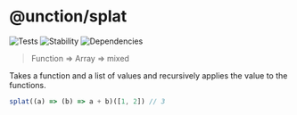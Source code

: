 # @unction/splat


![Tests][BADGE_TRAVIS]
![Stability][BADGE_STABILITY]
![Dependencies][BADGE_DEPENDENCY]

> Function => Array<ValueType> => mixed

Takes a function and a list of values and recursively applies the value to the functions.

``` javascript
splat((a) => (b) => a + b)([1, 2]) // 3
```

[BADGE_TRAVIS]: https://img.shields.io/travis/unctionjs/splat.svg?maxAge=2592000&style=flat-square

[BADGE_STABILITY]: https://img.shields.io/badge/stability-strong-green.svg?maxAge=2592000&style=flat-square
[BADGE_DEPENDENCY]: https://img.shields.io/david/unctionjs/splat.svg?maxAge=2592000&style=flat-square
